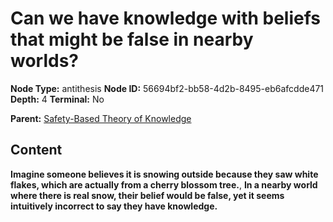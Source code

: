 # Can we have knowledge with beliefs that might be false in nearby worlds?

**Node Type:** antithesis
**Node ID:** 56694bf2-bb58-4d2b-8495-eb6afcdde471
**Depth:** 4
**Terminal:** No

**Parent:** [Safety-Based Theory of Knowledge](safety-based-theory-of-knowledge-synthesis-1cacd25a-9a70-4642-920d-232b8ef6dbd3.md)

## Content

**Imagine someone believes it is snowing outside because they saw white flakes, which are actually from a cherry blossom tree.**, **In a nearby world where there is real snow, their belief would be false, yet it seems intuitively incorrect to say they have knowledge.**
